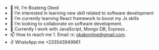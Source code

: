 - 👋 Hi, I’m Boateng Obed
- 👀 I’m interested in learning new skill related to software development
- 🌱 I’m currently learning React framework to boost my Js skills
- 💞️ I’m looking to collaborate on software development.
- 💜 Currently I work with JavaScript, Mongo DB, Express .
- 📫 How to reach me 1. Email ✉️ okabonline@gmail.com.
- ✌️ WhatsApp me +233543949961

<!---
Obedokab/Obedokab is a ✨ special ✨ repository because its `README.md` (this file) appears on your GitHub profile.
You can click the Preview link to take a look at your changes.
--->
